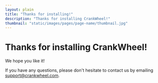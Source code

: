 ```yaml
---
layout: plain
title: "Thanks for installing!"
description: "Thanks for installing CrankWheel!"
thumbnail: "static/images/pages/page-name/thumbnail.jpg"
---
```


# Thanks for installing CrankWheel!

We hope you like it!

If you have any questions, please don't hesitate to contact us by emailing [support@crankwheel.com](mailto:support@crankwheel.com).
